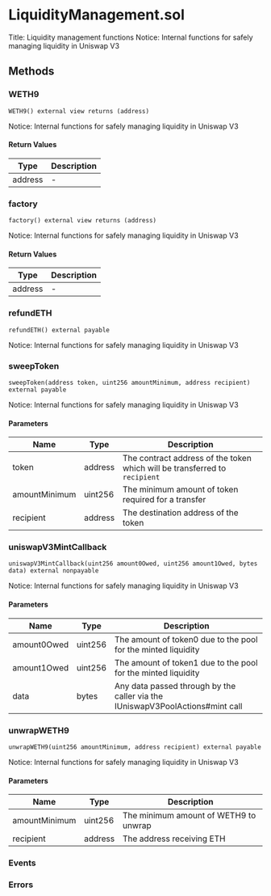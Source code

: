 
# LiquidityManagement.sol
Title: Liquidity management functions
Notice: Internal functions for safely managing liquidity in Uniswap V3

## Methods
### WETH9
```solidity
WETH9() external view returns (address)
```
Notice: Internal functions for safely managing liquidity in Uniswap V3
#### Return Values

| Type | Description |
|---|---|
address | - |

### factory
```solidity
factory() external view returns (address)
```
Notice: Internal functions for safely managing liquidity in Uniswap V3
#### Return Values

| Type | Description |
|---|---|
address | - |

### refundETH
```solidity
refundETH() external payable
```
Notice: Internal functions for safely managing liquidity in Uniswap V3
### sweepToken
```solidity
sweepToken(address token, uint256 amountMinimum, address recipient) external payable
```
Notice: Internal functions for safely managing liquidity in Uniswap V3
#### Parameters

| Name | Type | Description |
|---|---|---|
| token | address | The contract address of the token which will be transferred to `recipient` |
| amountMinimum | uint256 | The minimum amount of token required for a transfer |
| recipient | address | The destination address of the token |

### uniswapV3MintCallback
```solidity
uniswapV3MintCallback(uint256 amount0Owed, uint256 amount1Owed, bytes data) external nonpayable
```
Notice: Internal functions for safely managing liquidity in Uniswap V3
#### Parameters

| Name | Type | Description |
|---|---|---|
| amount0Owed | uint256 | The amount of token0 due to the pool for the minted liquidity |
| amount1Owed | uint256 | The amount of token1 due to the pool for the minted liquidity |
| data | bytes | Any data passed through by the caller via the IUniswapV3PoolActions#mint call |

### unwrapWETH9
```solidity
unwrapWETH9(uint256 amountMinimum, address recipient) external payable
```
Notice: Internal functions for safely managing liquidity in Uniswap V3
#### Parameters

| Name | Type | Description |
|---|---|---|
| amountMinimum | uint256 | The minimum amount of WETH9 to unwrap |
| recipient | address | The address receiving ETH |


### Events

### Errors

